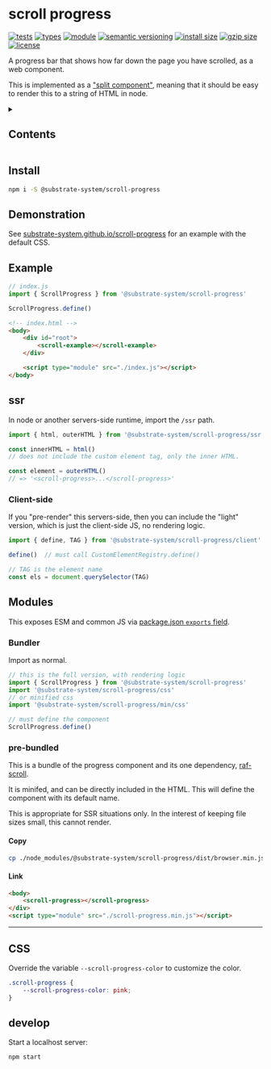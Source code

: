 # scroll progress
[![tests](https://img.shields.io/github/actions/workflow/status/substrate-system/scroll-progress/nodejs.yml?style=flat-square)](https://github.com/substrate-system/scroll-progress/actions/workflows/nodejs.yml)
[![types](https://img.shields.io/npm/types/@substrate-system/scroll-progress?style=flat-square)](README.md)
[![module](https://img.shields.io/badge/module-ESM%2FCJS-blue?style=flat-square)](README.md)
[![semantic versioning](https://img.shields.io/badge/semver-2.0.0-blue?logo=semver&style=flat-square)](https://semver.org/)
[![install size](https://flat.badgen.net/packagephobia/install/@substrate-system/scroll-progress?cache-control=no-cache)](https://packagephobia.com/result?p=@substrate-system/scroll-progress)
[![gzip size](https://img.shields.io/bundlephobia/minzip/@substrate-system/scroll-progress?style=flat-square)](https://bundlephobia.com/package/@substrate-system/scroll-progress)
[![license](https://img.shields.io/badge/license-Big_Time-blue?style=flat-square)](LICENSE)


A progress bar that shows how far down the page you have scrolled,
as a web component.

This is implemented as a ["split component"](https://www.spicyweb.dev/web-components-ssr-node/),
meaning that it should be easy to render this to a string of HTML in node.

<details><summary><h2>Contents</h2></summary>

<!-- toc -->

- [Install](#install)
- [Demonstration](#demonstration)
- [Example](#example)
- [ssr](#ssr)
  * [Client-side](#client-side)
- [Modules](#modules)
  * [Bundler](#bundler)
  * [pre-bundled](#pre-bundled)
- [CSS](#css)
- [develop](#develop)

<!-- tocstop -->

</details>

## Install

```sh
npm i -S @substrate-system/scroll-progress
```

## Demonstration

See [substrate-system.github.io/scroll-progress](https://substrate-system.github.io/scroll-progress/)
for an example with the default CSS.

## Example

```js
// index.js
import { ScrollProgress } from '@substrate-system/scroll-progress'

ScrollProgress.define()
```

```html
<!-- index.html -->
<body>
    <div id="root">
        <scroll-example></scroll-example>
    </div>

    <script type="module" src="./index.js"></script>
</body>
```

## ssr

In node or another servers-side runtime, import the `/ssr` path.

```js
import { html, outerHTML } from '@substrate-system/scroll-progress/ssr'

const innerHTML = html()
// does not include the custom element tag, only the inner HTML.

const element = outerHTML()
// => '<scroll-progress>...</scroll-progress>'
```

### Client-side

If you "pre-render" this servers-side, then you
can include the "light" version, which is just the client-side JS, no rendering
logic.

```js
import { define, TAG } from '@substrate-system/scroll-progress/client'

define()  // must call CustomElementRegistry.define()

// TAG is the element name
const els = document.querySelector(TAG)
```

## Modules

This exposes ESM and common JS via [package.json `exports` field](https://nodejs.org/api/packages.html#exports).

### Bundler

Import as normal.

```js
// this is the full version, with rendering logic
import { ScrollProgress } from '@substrate-system/scroll-progress'
import '@substrate-system/scroll-progress/css'
// or minified css
import '@substrate-system/scroll-progress/min/css'

// must define the component
ScrollProgress.define()
```

### pre-bundled

This is a bundle of the progress component and its one dependency,
[raf-scroll](https://github.com/substrate-system/raf-scroll).

It is minifed, and can be directly included in the HTML. This will
define the component with its default name.

This is appropriate for SSR situations only. In the interest of keeping file
sizes small, this cannot render.

#### Copy

```sh
cp ./node_modules/@substrate-system/scroll-progress/dist/browser.min.js ./public/scroll-progress.min.js
```

#### Link

```html
<body>
    <scroll-progress></scroll-progress>
</div>
<script type="module" src="./scroll-progress.min.js"></script>
```

----------------------------------------------------------------------


## CSS

Override the variable `--scroll-progress-color` to customize the color.

```css
.scroll-progress {
    --scroll-progress-color: pink;
}
```

## develop

Start a localhost server:

```sh
npm start
```
